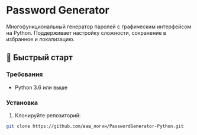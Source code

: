 # Password Generator

Многофункциональный генератор паролей с графическим интерфейсом на Python. Поддерживает настройку сложности, сохранение в избранное и локализацию.

## 🚀 Быстрый старт

### Требования
- Python 3.6 или выше

### Установка

1. Клонируйте репозиторий:
```bash
git clone https://github.com/ваш_логин/PasswordGenerator-Python.git
